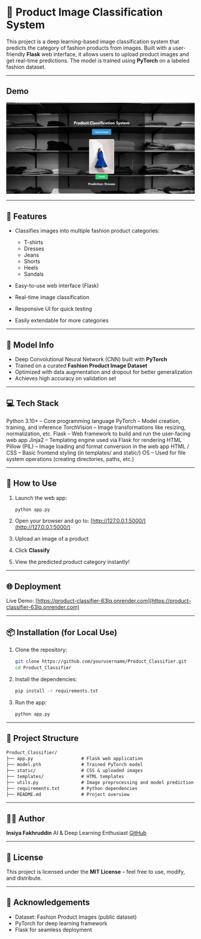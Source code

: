 
# 🧠 Product Image Classification System

This project is a deep learning-based image classification system that predicts the category of fashion products from images. Built with a user-friendly **Flask** web interface, it allows users to upload product images and get real-time predictions. The model is trained using **PyTorch** on a labeled fashion dataset.

---

## Demo

![Product Classifier Demo](product_classifier_Demo.png)

---

## 🎯 Features

* Classifies images into multiple fashion product categories:

  * T-shirts
  * Dresses
  * Jeans
  * Shorts
  * Heels
  * Sandals
* Easy-to-use web interface (Flask)
* Real-time image classification
* Responsive UI for quick testing
* Easily extendable for more categories

---

## 🧠 Model Info

* Deep Convolutional Neural Network (CNN) built with **PyTorch**
* Trained on a curated **Fashion Product Image Dataset**
* Optimized with data augmentation and dropout for better generalization
* Achieves high accuracy on validation set

---

## 💻 Tech Stack

Python 3.10+ – Core programming language
PyTorch – Model creation, training, and inference
TorchVision – Image transformations like resizing, normalization, etc.
Flask – Web framework to build and run the user-facing web app
Jinja2 – Templating engine used via Flask for rendering HTML
Pillow (PIL) – Image loading and format conversion in the web app
HTML / CSS – Basic frontend styling (in templates/ and static/)
OS – Used for file system operations (creating directories, paths, etc.)

---

## 🚀 How to Use

1. Launch the web app:

   ```bash
   python app.py
   ```
2. Open your browser and go to: [http://127.0.0.1:5000/](http://127.0.0.1:5000/)
3. Upload an image of a product
4. Click **Classify**
5. View the predicted product category instantly!

---

## 🌐 Deployment

Live Demo: [https://product-classifier-63lq.onrender.com](https://product-classifier-63lq.onrender.com)

---

## 📦 Installation (for Local Use)

1. Clone the repository:

   ```bash
   git clone https://github.com/yourusername/Product_Classifier.git
   cd Product_Classifier
   ```

2. Install the dependencies:

   ```bash
   pip install -r requirements.txt
   ```

3. Run the app:

   ```bash
   python app.py
   ```

---

## 📁 Project Structure

```
Product_Classifier/
├── app.py                  # Flask web application
├── model.pth               # Trained PyTorch model
├── static/                 # CSS & uploaded images
├── templates/              # HTML templates
├── utils.py                # Image preprocessing and model prediction
├── requirements.txt        # Python dependencies
├── README.md               # Project overview
```

---

## 👩‍💻 Author

**Insiya Fakhruddin**
AI & Deep Learning Enthusiast
[GitHub](https://github.com/InsiyaFakhruddin)

---

## 📜 License

This project is licensed under the **MIT License** – feel free to use, modify, and distribute.

---

## 🙏 Acknowledgements

* Dataset: Fashion Product Images (public dataset)
* PyTorch for deep learning framework
* Flask for seamless deployment
